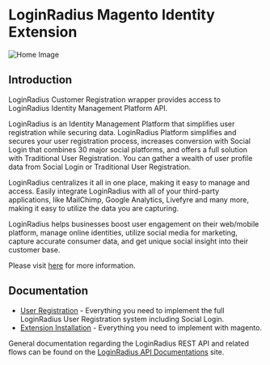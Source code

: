 # LoginRadius Magento Identity Extension


![Home Image](https://d2lvlj7xfpldmj.cloudfront.net/support/github/banner-1544x500.png)

## Introduction ##

LoginRadius Customer Registration wrapper provides access to LoginRadius Identity Management Platform API.

LoginRadius is an Identity Management Platform that simplifies user registration while securing data. LoginRadius Platform simplifies and secures your user registration process, increases conversion with Social Login that combines 30 major social platforms, and offers a full solution with Traditional User Registration. You can gather a wealth of user profile data from Social Login or Traditional User Registration. 

LoginRadius centralizes it all in one place, making it easy to manage and access. Easily integrate LoginRadius with all of your third-party applications, like MailChimp, Google Analytics, Livefyre and many more, making it easy to utilize the data you are capturing.

LoginRadius helps businesses boost user engagement on their web/mobile platform, manage online identities, utilize social media for marketing, capture accurate consumer data, and get unique social insight into their customer base.

Please visit [here](http://www.loginradius.com/) for more information.


## Documentation
* [User Registration](http://apidocs.loginradius.com/docs/user-registration) - Everything you need to implement the full LoginRadius User Registration system including Social Login.
* [Extension Installation](http://support.loginradius.com/hc/en-us/articles/205133845-Magento-Advanced-Plugin-Instructions) - Everything you need to implement with magento.


General documentation regarding the LoginRadius REST API and related flows can be found on the [LoginRadius API Documentations](http://apidocs.loginradius.com/) site. 
